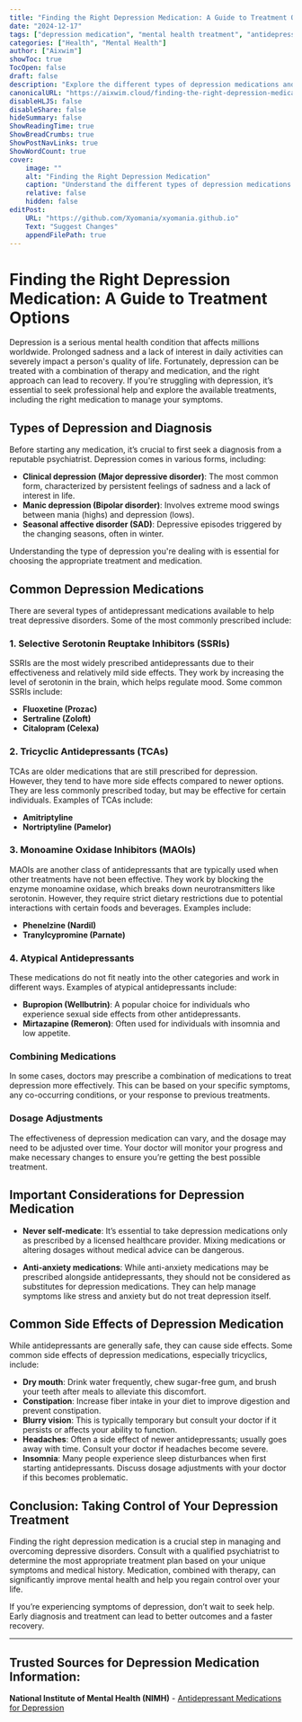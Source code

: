 ```yaml
---
title: "Finding the Right Depression Medication: A Guide to Treatment Options"
date: "2024-12-17"
tags: ["depression medication", "mental health treatment", "antidepressants", "therapy", "depression"]
categories: ["Health", "Mental Health"]
author: ["Aixwim"]
showToc: true
TocOpen: false
draft: false
description: "Explore the different types of depression medications and their effectiveness, how to find the right treatment, and potential side effects."
canonicalURL: "https://aixwim.cloud/finding-the-right-depression-medication"
disableHLJS: false
disableShare: false
hideSummary: false
ShowReadingTime: true
ShowBreadCrumbs: true
ShowPostNavLinks: true
ShowWordCount: true
cover:
    image: ""
    alt: "Finding the Right Depression Medication"
    caption: "Understand the different types of depression medications and how to choose the right one for you."
    relative: false
    hidden: false
editPost:
    URL: "https://github.com/Xyomania/xyomania.github.io"
    Text: "Suggest Changes"
    appendFilePath: true
---
```


# Finding the Right Depression Medication: A Guide to Treatment Options

Depression is a serious mental health condition that affects millions worldwide. Prolonged sadness and a lack of interest in daily activities can severely impact a person's quality of life. Fortunately, depression can be treated with a combination of therapy and medication, and the right approach can lead to recovery. If you're struggling with depression, it’s essential to seek professional help and explore the available treatments, including the right medication to manage your symptoms.

## Types of Depression and Diagnosis

Before starting any medication, it’s crucial to first seek a diagnosis from a reputable psychiatrist. Depression comes in various forms, including:

- **Clinical depression (Major depressive disorder)**: The most common form, characterized by persistent feelings of sadness and a lack of interest in life.
- **Manic depression (Bipolar disorder)**: Involves extreme mood swings between mania (highs) and depression (lows).
- **Seasonal affective disorder (SAD)**: Depressive episodes triggered by the changing seasons, often in winter.
  
Understanding the type of depression you're dealing with is essential for choosing the appropriate treatment and medication.

## Common Depression Medications

There are several types of antidepressant medications available to help treat depressive disorders. Some of the most commonly prescribed include:

### 1. **Selective Serotonin Reuptake Inhibitors (SSRIs)**
SSRIs are the most widely prescribed antidepressants due to their effectiveness and relatively mild side effects. They work by increasing the level of serotonin in the brain, which helps regulate mood. Some common SSRIs include:

- **Fluoxetine (Prozac)**
- **Sertraline (Zoloft)**
- **Citalopram (Celexa)**

### 2. **Tricyclic Antidepressants (TCAs)**
TCAs are older medications that are still prescribed for depression. However, they tend to have more side effects compared to newer options. They are less commonly prescribed today, but may be effective for certain individuals. Examples of TCAs include:

- **Amitriptyline**
- **Nortriptyline (Pamelor)**

### 3. **Monoamine Oxidase Inhibitors (MAOIs)**
MAOIs are another class of antidepressants that are typically used when other treatments have not been effective. They work by blocking the enzyme monoamine oxidase, which breaks down neurotransmitters like serotonin. However, they require strict dietary restrictions due to potential interactions with certain foods and beverages. Examples include:

- **Phenelzine (Nardil)**
- **Tranylcypromine (Parnate)**

### 4. **Atypical Antidepressants**
These medications do not fit neatly into the other categories and work in different ways. Examples of atypical antidepressants include:

- **Bupropion (Wellbutrin)**: A popular choice for individuals who experience sexual side effects from other antidepressants.
- **Mirtazapine (Remeron)**: Often used for individuals with insomnia and low appetite.

### Combining Medications
In some cases, doctors may prescribe a combination of medications to treat depression more effectively. This can be based on your specific symptoms, any co-occurring conditions, or your response to previous treatments.

### Dosage Adjustments
The effectiveness of depression medication can vary, and the dosage may need to be adjusted over time. Your doctor will monitor your progress and make necessary changes to ensure you’re getting the best possible treatment.

## Important Considerations for Depression Medication

- **Never self-medicate**: It’s essential to take depression medications only as prescribed by a licensed healthcare provider. Mixing medications or altering dosages without medical advice can be dangerous.
  
- **Anti-anxiety medications**: While anti-anxiety medications may be prescribed alongside antidepressants, they should not be considered as substitutes for depression medications. They can help manage symptoms like stress and anxiety but do not treat depression itself.

## Common Side Effects of Depression Medication

While antidepressants are generally safe, they can cause side effects. Some common side effects of depression medications, especially tricyclics, include:

- **Dry mouth**: Drink water frequently, chew sugar-free gum, and brush your teeth after meals to alleviate this discomfort.
- **Constipation**: Increase fiber intake in your diet to improve digestion and prevent constipation.
- **Blurry vision**: This is typically temporary but consult your doctor if it persists or affects your ability to function.
- **Headaches**: Often a side effect of newer antidepressants; usually goes away with time. Consult your doctor if headaches become severe.
- **Insomnia**: Many people experience sleep disturbances when first starting antidepressants. Discuss dosage adjustments with your doctor if this becomes problematic.

## Conclusion: Taking Control of Your Depression Treatment

Finding the right depression medication is a crucial step in managing and overcoming depressive disorders. Consult with a qualified psychiatrist to determine the most appropriate treatment plan based on your unique symptoms and medical history. Medication, combined with therapy, can significantly improve mental health and help you regain control over your life.

If you’re experiencing symptoms of depression, don’t wait to seek help. Early diagnosis and treatment can lead to better outcomes and a faster recovery.

---

## Trusted Sources for Depression Medication Information:

**National Institute of Mental Health (NIMH)** - [Antidepressant Medications for Depression](https://www.nimh.nih.gov/health/topics/mental-health-medications)
